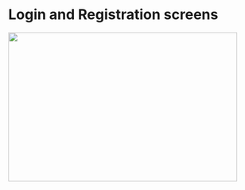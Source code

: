 # Login and Registration screens

<p aligns="center">
  <img width="460" height="300" src="front/src/assets/to_readme/screen.gif">
</p>
